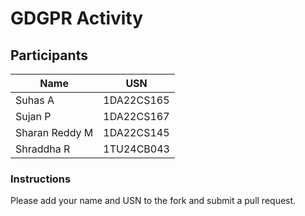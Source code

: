 # GDGPR Activity

## Participants

| Name   | USN        |
|--------|------------|
| Suhas A| 1DA22CS165 |
| Sujan P| 1DA22CS167 |
| Sharan Reddy M| 1DA22CS145|
| Shraddha R|1TU24CB043|
### Instructions
Please add your name and USN to the fork and submit a pull request.


